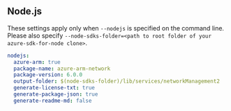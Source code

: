 ## Node.js

These settings apply only when `--nodejs` is specified on the command line.
Please also specify `--node-sdks-folder=<path to root folder of your azure-sdk-for-node clone>`.

``` yaml $(nodejs)
nodejs:
  azure-arm: true
  package-name: azure-arm-network
  package-version: 6.0.0
  output-folder: $(node-sdks-folder)/lib/services/networkManagement2
  generate-license-txt: true
  generate-package-json: true
  generate-readme-md: false
```
